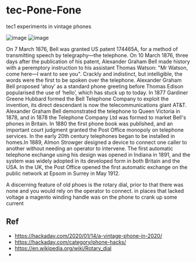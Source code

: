 # tec-Pone-Fone
tec1 experiments in vintage phones

![image](https://user-images.githubusercontent.com/58069246/168202805-ae024a3f-457b-42f4-8221-580daef8b7c5.png)
![image](https://user-images.githubusercontent.com/58069246/168202943-2c0c08b0-3081-4cdb-be76-b571e02e5765.png)


On 7 March 1876, Bell was granted US patent 174465A, for a method of transmitting speech by telegraphy—the telephone. On 10 March 1876, three days after the publication of his patent, Alexander Graham Bell made history with a peremptory instruction to his assistant Thomas Watson:  "Mr Watson, come here—I want to see you". Crackly and indistinct, but intelligible, the words were the first to be spoken over the telephone. Alexander Graham Bell proposed ‘ahoy’ as a standard phone greeting before Thomas Edison popularised the use of ‘hello’, which has stuck up to today. In 1877 Gardiner Greene Hubbard formed the Bell Telephone Company to exploit the invention, its direct descendant is now the telecommunications giant AT&T.  Alexander Graham Bell demonstrated the telephone to Queen Victoria in 1878, and in 1878 the Telephone Company Ltd was formed to market Bell's phones in Britain. In 1880 the first phone book was published, and an important court judgment granted the Post Office monopoly on telephone services. In the early 20th century telephones began to be installed in homes.In 1889, Almon Strowger designed a device to connect one caller to another without needing an operator to intervene. The first automatic telephone exchange using his design was opened in Indiana in 1891, and the system was widely adopted in its developed form in both Britain and the USA. In the UK, the Post Office opened the first automatic exchange on the public network at Epsom in Surrey in May 1912. 



A discerning feature of old phoes is the rotary dial, prior to that there was none and you would rely on the operator to connect. in places that lacked voltage a magento winding handle was on the phone to crank up some current



## Ref
- https://hackaday.com/2020/01/14/a-vintage-phone-in-2020/
- https://hackaday.com/category/phone-hacks/
- https://en.wikipedia.org/wiki/Rotary_dial
- 
